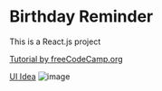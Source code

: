 # Birthday Reminder
This is a React.js project

[Tutorial by freeCodeCamp.org](https://www.youtube.com/watch?v=a_7Z7C_JCyo)

[UI Idea](https://www.uidesigndaily.com/posts/sketch-birthdays-list-card-widget-day-1042)
![image](https://user-images.githubusercontent.com/20091777/130698846-61396944-89e1-4273-9d11-d1aca61d99ce.png)

